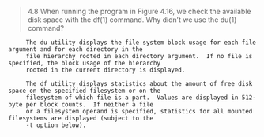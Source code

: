 
> 4.8 When running the program in Figure 4.16, we check the available disk space with the df(1) command. Why didn’t we use the du(1) command?


```
     The du utility displays the file system block usage for each file argument and for each directory in the
     file hierarchy rooted in each directory argument.  If no file is specified, the block usage of the hierarchy
     rooted in the current directory is displayed.
```

```
     The df utility displays statistics about the amount of free disk space on the specified filesystem or on the
     filesystem of which file is a part.  Values are displayed in 512-byte per block counts.  If neither a file
     or a filesystem operand is specified, statistics for all mounted filesystems are displayed (subject to the
     -t option below).
```
